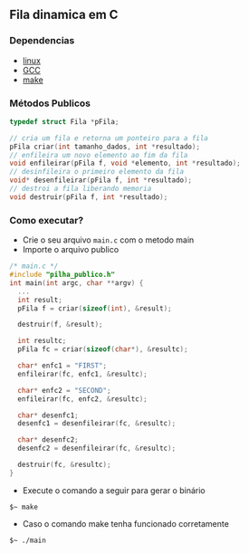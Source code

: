 ## Fila dinamica em C

### Dependencias
- [linux](https://www.linux.org/pages/download/)
- [GCC](https://gcc.gnu.org/install/index.html)
- [make](https://www.unixmen.com/install-ubuntu-make-on-ubuntu-15-04/)

### Métodos Publicos
```c
typedef struct Fila *pFila;

// cria um fila e retorna um ponteiro para a fila
pFila criar(int tamanho_dados, int *resultado);
// enfileira um novo elemento ao fim da fila
void enfileirar(pFila f, void *elemento, int *resultado);
// desinfileira o primeiro elemento da fila
void* desenfileirar(pFila f, int *resultado);
// destroi a fila liberando memoria
void destruir(pFila f, int *resultado);
```

### Como executar?
- Crie o seu arquivo `main.c` com o metodo main
- Importe o arquivo publico
```c
/* main.c */
#include "pilha_publico.h"
int main(int argc, char **argv) {
  ...
  int result;
  pFila f = criar(sizeof(int), &result);

  destruir(f, &result);

  int resultc;
  pFila fc = criar(sizeof(char*), &resultc);

  char* enfc1 = "FIRST";
  enfileirar(fc, enfc1, &resultc);

  char* enfc2 = "SECOND";
  enfileirar(fc, enfc2, &resultc);

  char* desenfc1;
  desenfc1 = desenfileirar(fc, &resultc);

  char* desenfc2;
  desenfc2 = desenfileirar(fc, &resultc);

  destruir(fc, &resultc);
}
```

- Execute o comando a seguir para gerar o binário
```shell
$~ make
```

- Caso o comando make tenha funcionado corretamente
```shell
$~ ./main
```